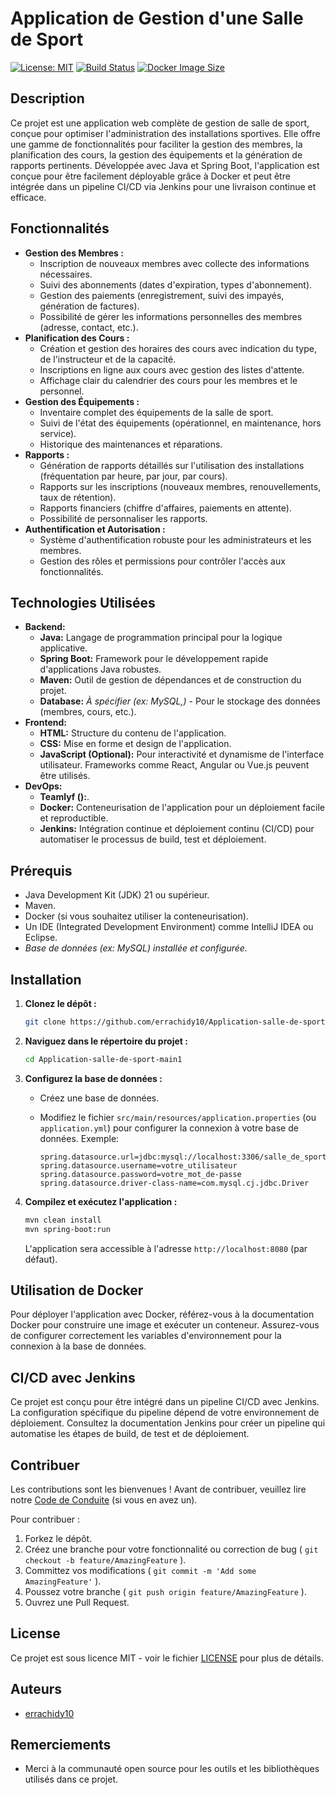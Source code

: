 # Application de Gestion d'une Salle de Sport

[![License: MIT](https://img.shields.io/badge/License-MIT-yellow.svg)](https://opensource.org/licenses/MIT)
[![Build Status](https://img.shields.io/badge/Build-Passing-brightgreen)](#) <!-- Remplacez '#' par l'URL de votre build status Jenkins -->
[![Docker Image Size](https://img.shields.io/docker/image-size/errachidy10/salle-de-sport-app)](https://hub.docker.com/r/errachidy10/salle-de-sport-app) <!-- Remplacez 'errachidy10/salle-de-sport-app' par le nom de votre image Docker Hub -->

## Description

Ce projet est une application web complète de gestion de salle de sport, conçue pour optimiser l'administration des installations sportives. Elle offre une gamme de fonctionnalités pour faciliter la gestion des membres, la planification des cours, la gestion des équipements et la génération de rapports pertinents.  Développée avec Java et Spring Boot, l'application est conçue pour être facilement déployable grâce à Docker et peut être intégrée dans un pipeline CI/CD via Jenkins pour une livraison continue et efficace.

## Fonctionnalités

*   **Gestion des Membres :**
    *   Inscription de nouveaux membres avec collecte des informations nécessaires.
    *   Suivi des abonnements (dates d'expiration, types d'abonnement).
    *   Gestion des paiements (enregistrement, suivi des impayés, génération de factures).
    *   Possibilité de gérer les informations personnelles des membres (adresse, contact, etc.).
*   **Planification des Cours :**
    *   Création et gestion des horaires des cours avec indication du type, de l'instructeur et de la capacité.
    *   Inscriptions en ligne aux cours avec gestion des listes d'attente.
    *   Affichage clair du calendrier des cours pour les membres et le personnel.
*   **Gestion des Équipements :**
    *   Inventaire complet des équipements de la salle de sport.
    *   Suivi de l'état des équipements (opérationnel, en maintenance, hors service).
    *   Historique des maintenances et réparations.
*   **Rapports :**
    *   Génération de rapports détaillés sur l'utilisation des installations (fréquentation par heure, par jour, par cours).
    *   Rapports sur les inscriptions (nouveaux membres, renouvellements, taux de rétention).
    *   Rapports financiers (chiffre d'affaires, paiements en attente).
    *   Possibilité de personnaliser les rapports.
*   **Authentification et Autorisation :**
    *   Système d'authentification robuste pour les administrateurs et les membres.
    *   Gestion des rôles et permissions pour contrôler l'accès aux fonctionnalités.

## Technologies Utilisées

*   **Backend:**
    *   **Java:** Langage de programmation principal pour la logique applicative.
    *   **Spring Boot:** Framework pour le développement rapide d'applications Java robustes.
    *   **Maven:** Outil de gestion de dépendances et de construction du projet.
    *   **Database:**  *À spécifier (ex: MySQL,)* -  Pour le stockage des données (membres, cours, etc.).
*   **Frontend:**
    *   **HTML:** Structure du contenu de l'application.
    *   **CSS:** Mise en forme et design de l'application.
    *   **JavaScript (Optional):**  Pour interactivité et dynamisme de l'interface utilisateur. Frameworks comme React, Angular ou Vue.js peuvent être utilisés.
*   **DevOps:**
    *   **Teamlyf ():**.
    *   **Docker:** Conteneurisation de l'application pour un déploiement facile et reproductible.
    *   **Jenkins:** Intégration continue et déploiement continu (CI/CD) pour automatiser le processus de build, test et déploiement.

## Prérequis

*   Java Development Kit (JDK) 21 ou supérieur.
*   Maven.
*   Docker (si vous souhaitez utiliser la conteneurisation).
*   Un IDE (Integrated Development Environment) comme IntelliJ IDEA ou Eclipse.
*   *Base de données (ex: MySQL) installée et configurée.*

## Installation

1.  **Clonez le dépôt :**

    ```bash
    git clone https://github.com/errachidy10/Application-salle-de-sport-main1.git](https://github.com/WISSALF52/Application-salle-de-sport.git
    ```

2.  **Naviguez dans le répertoire du projet :**

    ```bash
    cd Application-salle-de-sport-main1
    ```

3.  **Configurez la base de données :**

    *   Créez une base de données.
    *   Modifiez le fichier `src/main/resources/application.properties` (ou `application.yml`) pour configurer la connexion à votre base de données.  Exemple:

        ```properties
        spring.datasource.url=jdbc:mysql://localhost:3306/salle_de_sport
        spring.datasource.username=votre_utilisateur
        spring.datasource.password=votre_mot_de-passe
        spring.datasource.driver-class-name=com.mysql.cj.jdbc.Driver
        ```

4.  **Compilez et exécutez l'application :**

    ```bash
    mvn clean install
    mvn spring-boot:run
    ```

    L'application sera accessible à l'adresse `http://localhost:8080` (par défaut).

## Utilisation de Docker

Pour déployer l'application avec Docker, référez-vous à la documentation Docker pour construire une image et exécuter un conteneur. Assurez-vous de configurer correctement les variables d'environnement pour la connexion à la base de données.

## CI/CD avec Jenkins

Ce projet est conçu pour être intégré dans un pipeline CI/CD avec Jenkins. La configuration spécifique du pipeline dépend de votre environnement de déploiement.  Consultez la documentation Jenkins pour créer un pipeline qui automatise les étapes de build, de test et de déploiement.

## Contribuer

Les contributions sont les bienvenues !  Avant de contribuer, veuillez lire notre [Code de Conduite](CODE_OF_CONDUCT.md) (si vous en avez un).

Pour contribuer :

1.  Forkez le dépôt.
2.  Créez une branche pour votre fonctionnalité ou correction de bug ( `git checkout -b feature/AmazingFeature` ).
3.  Committez vos modifications ( `git commit -m 'Add some AmazingFeature'` ).
4.  Poussez votre branche ( `git push origin feature/AmazingFeature` ).
5.  Ouvrez une Pull Request.

## License

Ce projet est sous licence MIT - voir le fichier [LICENSE](LICENSE) pour plus de détails.

## Auteurs

*   [errachidy10](https://github.com/errachidy10)

## Remerciements

*   Merci à la communauté open source pour les outils et les bibliothèques utilisés dans ce projet.

